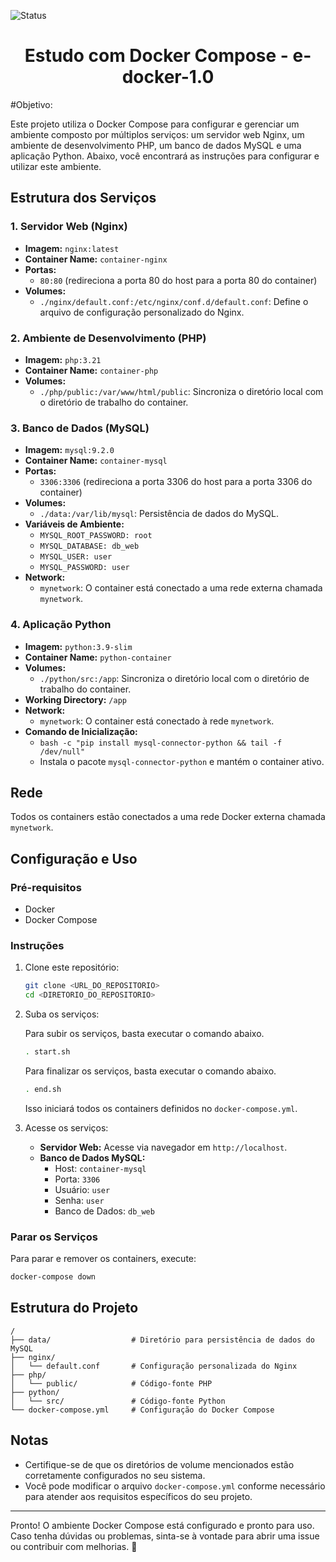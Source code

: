 ![Status](https://img.shields.io/badge/status-finalizado-brightgreen)



<h1 align="center">Estudo com Docker Compose  - e-docker-1.0</h1>

#Objetivo:

Este projeto utiliza o Docker Compose para configurar e gerenciar um ambiente composto por múltiplos serviços: um servidor web Nginx, um ambiente de desenvolvimento PHP, um banco de dados MySQL e uma aplicação Python. Abaixo, você encontrará as instruções para configurar e utilizar este ambiente.


## Estrutura dos Serviços

### 1. Servidor Web (Nginx)

- **Imagem:** `nginx:latest`
- **Container Name:** `container-nginx`
- **Portas:**
  - `80:80` (redireciona a porta 80 do host para a porta 80 do container)
- **Volumes:**
  - `./nginx/default.conf:/etc/nginx/conf.d/default.conf`: Define o arquivo de configuração personalizado do Nginx.

### 2. Ambiente de Desenvolvimento (PHP)

- **Imagem:** `php:3.21`
- **Container Name:** `container-php`
- **Volumes:**
  - `./php/public:/var/www/html/public`: Sincroniza o diretório local com o diretório de trabalho do container.

### 3. Banco de Dados (MySQL)

- **Imagem:** `mysql:9.2.0`
- **Container Name:** `container-mysql`
- **Portas:**
  - `3306:3306` (redireciona a porta 3306 do host para a porta 3306 do container)
- **Volumes:**
  - `./data:/var/lib/mysql`: Persistência de dados do MySQL.
- **Variáveis de Ambiente:**
  - `MYSQL_ROOT_PASSWORD: root`
  - `MYSQL_DATABASE: db_web`
  - `MYSQL_USER: user`
  - `MYSQL_PASSWORD: user`
- **Network:**
  - `mynetwork`: O container está conectado a uma rede externa chamada `mynetwork`.

### 4. Aplicação Python

- **Imagem:** `python:3.9-slim`
- **Container Name:** `python-container`
- **Volumes:**
  - `./python/src:/app`: Sincroniza o diretório local com o diretório de trabalho do container.
- **Working Directory:** `/app`
- **Network:**
  - `mynetwork`: O container está conectado à rede `mynetwork`.
- **Comando de Inicialização:**
  - `bash -c "pip install mysql-connector-python && tail -f /dev/null"`
  - Instala o pacote `mysql-connector-python` e mantém o container ativo.

## Rede

Todos os containers estão conectados a uma rede Docker externa chamada `mynetwork`.


## Configuração e Uso

### Pré-requisitos

- Docker
- Docker Compose

### Instruções

1. Clone este repositório:

   ```bash
   git clone <URL_DO_REPOSITORIO>
   cd <DIRETORIO_DO_REPOSITORIO>
   ```

2. Suba os serviços:

    Para subir os serviços, basta executar o comando abaixo.
   ```bash
   . start.sh
   ```
    Para finalizar os serviços, basta executar o comando abaixo.
   ```bash
   . end.sh
   ```

   Isso iniciará todos os containers definidos no `docker-compose.yml`.

4. Acesse os serviços:

   - **Servidor Web:** Acesse via navegador em `http://localhost`.
   - **Banco de Dados MySQL:**
     - Host: `container-mysql`
     - Porta: `3306`
     - Usuário: `user`
     - Senha: `user`
     - Banco de Dados: `db_web`

### Parar os Serviços

Para parar e remover os containers, execute:

```bash
docker-compose down
```

## Estrutura do Projeto

```plaintext
/
├── data/                  # Diretório para persistência de dados do MySQL
├── nginx/
│   └── default.conf       # Configuração personalizada do Nginx
├── php/
│   └── public/            # Código-fonte PHP
├── python/
│   └── src/               # Código-fonte Python
└── docker-compose.yml     # Configuração do Docker Compose
```

## Notas

- Certifique-se de que os diretórios de volume mencionados estão corretamente configurados no seu sistema.
- Você pode modificar o arquivo `docker-compose.yml` conforme necessário para atender aos requisitos específicos do seu projeto.

---

Pronto! O ambiente Docker Compose está configurado e pronto para uso. Caso tenha dúvidas ou problemas, sinta-se à vontade para abrir uma issue ou contribuir com melhorias. 🚀

